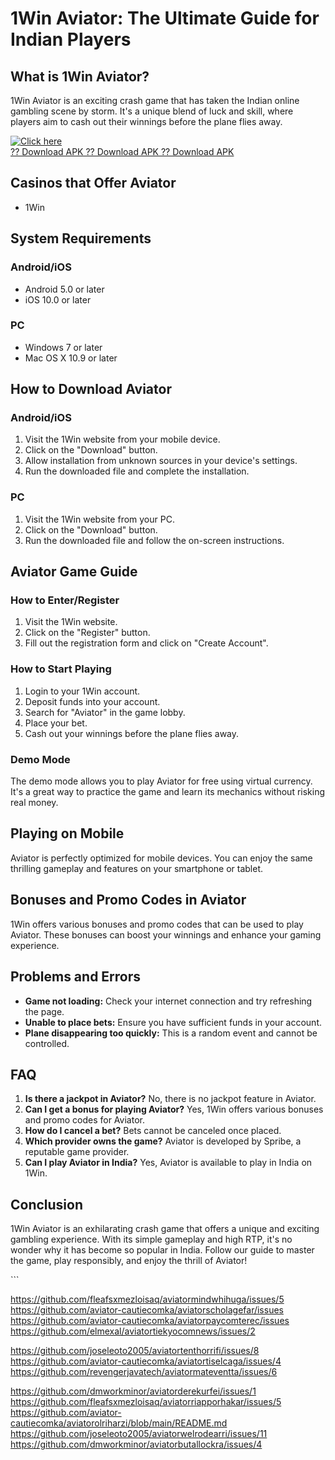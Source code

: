 # 1Win Aviator: The Ultimate Guide for Indian Players

## What is 1Win Aviator?

1Win Aviator is an exciting crash game that has taken the Indian online
gambling scene by storm. It\'s a unique blend of luck and skill, where
players aim to cash out their winnings before the plane flies away.

[![Click
here](https://readscoops.com/wp-content/uploads/2023/03/Readscoop-aviator-1-1.jpg)](https://traff.sbs/deff)\
[?? Download APK ?? Download APK ?? Download
APK](https://traff.sbs/deff)

## Casinos that Offer Aviator

-   1Win

## System Requirements

### Android/iOS

-   Android 5.0 or later
-   iOS 10.0 or later

### PC

-   Windows 7 or later
-   Mac OS X 10.9 or later

## How to Download Aviator

### Android/iOS

1.  Visit the 1Win website from your mobile device.
2.  Click on the "Download" button.
3.  Allow installation from unknown sources in your device\'s settings.
4.  Run the downloaded file and complete the installation.

### PC

1.  Visit the 1Win website from your PC.
2.  Click on the "Download" button.
3.  Run the downloaded file and follow the on-screen instructions.

## Aviator Game Guide

### How to Enter/Register

1.  Visit the 1Win website.
2.  Click on the "Register" button.
3.  Fill out the registration form and click on "Create Account".

### How to Start Playing

1.  Login to your 1Win account.
2.  Deposit funds into your account.
3.  Search for "Aviator" in the game lobby.
4.  Place your bet.
5.  Cash out your winnings before the plane flies away.

### Demo Mode

The demo mode allows you to play Aviator for free using virtual
currency. It\'s a great way to practice the game and learn its mechanics
without risking real money.

## Playing on Mobile

Aviator is perfectly optimized for mobile devices. You can enjoy the
same thrilling gameplay and features on your smartphone or tablet.

## Bonuses and Promo Codes in Aviator

1Win offers various bonuses and promo codes that can be used to play
Aviator. These bonuses can boost your winnings and enhance your gaming
experience.

## Problems and Errors

-   **Game not loading:** Check your internet connection and try
    refreshing the page.
-   **Unable to place bets:** Ensure you have sufficient funds in your
    account.
-   **Plane disappearing too quickly:** This is a random event and
    cannot be controlled.

## FAQ

1.  **Is there a jackpot in Aviator?** No, there is no jackpot feature
    in Aviator.
2.  **Can I get a bonus for playing Aviator?** Yes, 1Win offers various
    bonuses and promo codes for Aviator.
3.  **How do I cancel a bet?** Bets cannot be canceled once placed.
4.  **Which provider owns the game?** Aviator is developed by Spribe, a
    reputable game provider.
5.  **Can I play Aviator in India?** Yes, Aviator is available to play
    in India on 1Win.

## Conclusion

1Win Aviator is an exhilarating crash game that offers a unique and
exciting gambling experience. With its simple gameplay and high RTP,
it\'s no wonder why it has become so popular in India. Follow our guide
to master the game, play responsibly, and enjoy the thrill of Aviator!

\`\`\`

https://github.com/fleafsxmezloisaq/aviatormindwhihuga/issues/5
https://github.com/aviator-cautiecomka/aviatorscholagefar/issues
https://github.com/aviator-cautiecomka/aviatorpaycomterec/issues
https://github.com/elmexal/aviatortiekyocomnews/issues/2

https://github.com/joseleoto2005/aviatortenthorrifi/issues/8
https://github.com/aviator-cautiecomka/aviatortiselcaga/issues/4
https://github.com/revengerjavatech/aviatormateventta/issues/6

https://github.com/dmworkminor/aviatorderekurfei/issues/1
https://github.com/fleafsxmezloisaq/aviatorriapporhakar/issues/5
https://github.com/aviator-cautiecomka/aviatorolriharzi/blob/main/README.md
https://github.com/joseleoto2005/aviatorwelrodearri/issues/11
https://github.com/dmworkminor/aviatorbutallockra/issues/4
